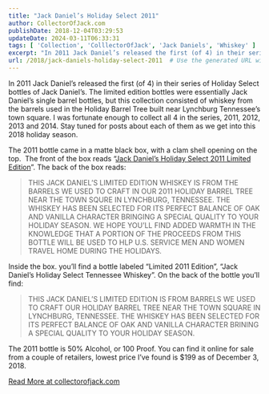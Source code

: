 ```yaml
---
title: "Jack Daniel’s Holiday Select 2011"
author: CollectorOfJack.com
publishDate: 2018-12-04T03:29:53
updateDate: 2024-03-11T06:33:31
tags: [ 'Collection', 'ColllectorOfJack', 'Jack Daniels', 'Whiskey' ]
excerpt: "In 2011 Jack Daniel’s released the first (of 4) in their series of Holiday Select bottles of Jack Daniel’s. The limited edition bottles were essentially Jack Daniel’s single barrel bottles, but this collection consisted of whiskey from the barrels used in the Holiday Barrel Tree built near Lynchburg Tennessee’s town square. I was fortunate enough to collect all 4 in the series, 2011, 2012, 2013 and 2014. Stay tuned for posts about each of them as we get into this 2018 holiday season.The 2011 bottle came in a matte black box, with a clam shell opening on the top.&nbsp; The front of the box reads “Jack Daniel’s Holiday Select 2011 Limited Edition”. The back of the box reads:THIS JACK DANIEL’S LIMITED EDITION WHISKEY IS FROM THE BARRELS WE USED TO CRAFT IN OUR 2011 HOLIDAY BARREL TREE NEAR THE TOWN SQURE IN LYNCHBURG, TENNESSEE. THE WHISKEY HAS BEEN SELECTED FOR ITS PERFECT BALANCE OF OAK AND VANILLA CHARACTER BRINGING A SPECIAL QUALITY TO YOUR HOLIDAY SEASON. WE HOPE YOU’LL FIND ADDED WARMTH IN THE KNOWLEDGE THAT A PORTION OF THE PROCEEDS FROM THIS BOTTLE WILL BE USED TO HLP U.S. SERVICE MEN AND WOMEN TRAVEL HOME DURING THE HOLIDAYS.Inside the box. you’ll find a bottle labeled “Limited 2011 Edition”, “Jack Daniel’s Holiday Select Tennessee Whiskey”. On the back of the bottle you’ll find:THIS JACK DANIEL’S LIMITED EDITION IS FROM BARRELS WE USED TO CRAFT OUR HOLIDAY BARREL TREE NEAR THE TOWN SQUARE IN LYNCHBURG, TENNESSEE. THE WHISKEY HAS BEEN SELECTED FOR ITS PERFECT BALANCE OF OAK AND VANILLA CHARACTER BRINING A SPECIAL QUALITY TO YOUR HOLIDAY SEASON.The 2011 bottle is 50% Alcohol, or 100 Proof. You can find it online for sale from a couple of retailers, lowest price I’ve found is $199 as of December 3, 2018."
url: /2018/jack-daniels-holiday-select-2011  # Use the generated URL with year
---
```

<p>In 2011 Jack Daniel’s released the first (of 4) in their series of Holiday Select bottles of Jack Daniel’s. The limited edition bottles were essentially Jack Daniel’s single barrel bottles, but this collection consisted of whiskey from the barrels used in the Holiday Barrel Tree built near Lynchburg Tennessee’s town square. I was fortunate enough to collect all 4 in the series, 2011, 2012, 2013 and 2014. Stay tuned for posts about each of them as we get into this 2018 holiday season.</p><p>The 2011 bottle came in a matte black box, with a clam shell opening on the top.&nbsp; The front of the box reads “<a href="https://www.jackdaniels.com/en-us/whiskey/limited/2011-holiday-select" target="_blank">Jack Daniel’s Holiday Select 2011 Limited Edition</a>”. The back of the box reads:</p><blockquote><p>THIS JACK DANIEL’S LIMITED EDITION WHISKEY IS FROM THE BARRELS WE USED TO CRAFT IN OUR 2011 HOLIDAY BARREL TREE NEAR THE TOWN SQURE IN LYNCHBURG, TENNESSEE. THE WHISKEY HAS BEEN SELECTED FOR ITS PERFECT BALANCE OF OAK AND VANILLA CHARACTER BRINGING A SPECIAL QUALITY TO YOUR HOLIDAY SEASON. WE HOPE YOU’LL FIND ADDED WARMTH IN THE KNOWLEDGE THAT A PORTION OF THE PROCEEDS FROM THIS BOTTLE WILL BE USED TO HLP U.S. SERVICE MEN AND WOMEN TRAVEL HOME DURING THE HOLIDAYS.</p></blockquote><p>Inside the box. you’ll find a bottle labeled “Limited 2011 Edition”, “Jack Daniel’s Holiday Select Tennessee Whiskey”. On the back of the bottle you’ll find:</p><blockquote><p>THIS JACK DANIEL’S LIMITED EDITION IS FROM BARRELS WE USED TO CRAFT OUR HOLIDAY BARREL TREE NEAR THE TOWN SQUARE IN LYNCHBURG, TENNESSEE. THE WHISKEY HAS BEEN SELECTED FOR ITS PERFECT BALANCE OF OAK AND VANILLA CHARACTER BRINING A SPECIAL QUALITY TO YOUR HOLIDAY SEASON.</p></blockquote><p>The 2011 bottle is 50% Alcohol, or 100 Proof. You can find it online for sale from a couple of retailers, lowest price I’ve found is $199 as of December 3, 2018.</p> <a href="https://collectorofjack.com/HolidaySelect2011">Read More at collectorofjack.com</a>
